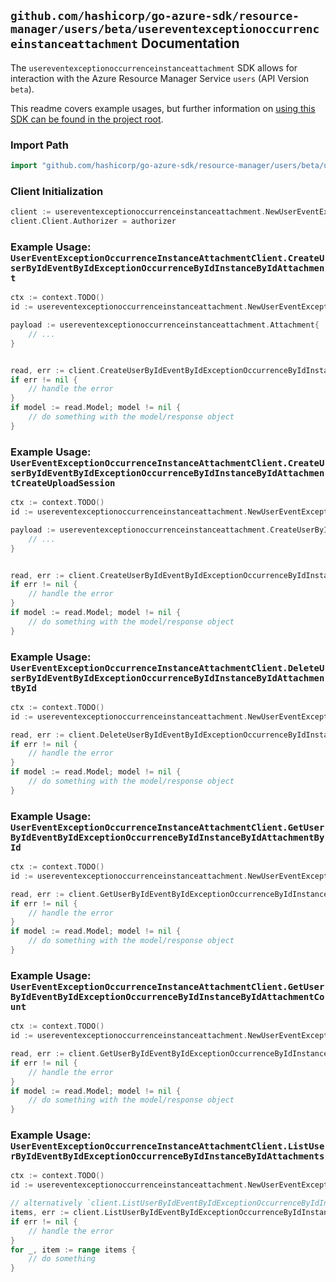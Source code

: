
## `github.com/hashicorp/go-azure-sdk/resource-manager/users/beta/usereventexceptionoccurrenceinstanceattachment` Documentation

The `usereventexceptionoccurrenceinstanceattachment` SDK allows for interaction with the Azure Resource Manager Service `users` (API Version `beta`).

This readme covers example usages, but further information on [using this SDK can be found in the project root](https://github.com/hashicorp/go-azure-sdk/tree/main/docs).

### Import Path

```go
import "github.com/hashicorp/go-azure-sdk/resource-manager/users/beta/usereventexceptionoccurrenceinstanceattachment"
```


### Client Initialization

```go
client := usereventexceptionoccurrenceinstanceattachment.NewUserEventExceptionOccurrenceInstanceAttachmentClientWithBaseURI("https://management.azure.com")
client.Client.Authorizer = authorizer
```


### Example Usage: `UserEventExceptionOccurrenceInstanceAttachmentClient.CreateUserByIdEventByIdExceptionOccurrenceByIdInstanceByIdAttachment`

```go
ctx := context.TODO()
id := usereventexceptionoccurrenceinstanceattachment.NewUserEventExceptionOccurrenceInstanceID("userIdValue", "eventIdValue", "eventId1Value", "eventId2Value")

payload := usereventexceptionoccurrenceinstanceattachment.Attachment{
	// ...
}


read, err := client.CreateUserByIdEventByIdExceptionOccurrenceByIdInstanceByIdAttachment(ctx, id, payload)
if err != nil {
	// handle the error
}
if model := read.Model; model != nil {
	// do something with the model/response object
}
```


### Example Usage: `UserEventExceptionOccurrenceInstanceAttachmentClient.CreateUserByIdEventByIdExceptionOccurrenceByIdInstanceByIdAttachmentCreateUploadSession`

```go
ctx := context.TODO()
id := usereventexceptionoccurrenceinstanceattachment.NewUserEventExceptionOccurrenceInstanceID("userIdValue", "eventIdValue", "eventId1Value", "eventId2Value")

payload := usereventexceptionoccurrenceinstanceattachment.CreateUserByIdEventByIdExceptionOccurrenceByIdInstanceByIdAttachmentCreateUploadSessionRequest{
	// ...
}


read, err := client.CreateUserByIdEventByIdExceptionOccurrenceByIdInstanceByIdAttachmentCreateUploadSession(ctx, id, payload)
if err != nil {
	// handle the error
}
if model := read.Model; model != nil {
	// do something with the model/response object
}
```


### Example Usage: `UserEventExceptionOccurrenceInstanceAttachmentClient.DeleteUserByIdEventByIdExceptionOccurrenceByIdInstanceByIdAttachmentById`

```go
ctx := context.TODO()
id := usereventexceptionoccurrenceinstanceattachment.NewUserEventExceptionOccurrenceInstanceAttachmentID("userIdValue", "eventIdValue", "eventId1Value", "eventId2Value", "attachmentIdValue")

read, err := client.DeleteUserByIdEventByIdExceptionOccurrenceByIdInstanceByIdAttachmentById(ctx, id)
if err != nil {
	// handle the error
}
if model := read.Model; model != nil {
	// do something with the model/response object
}
```


### Example Usage: `UserEventExceptionOccurrenceInstanceAttachmentClient.GetUserByIdEventByIdExceptionOccurrenceByIdInstanceByIdAttachmentById`

```go
ctx := context.TODO()
id := usereventexceptionoccurrenceinstanceattachment.NewUserEventExceptionOccurrenceInstanceAttachmentID("userIdValue", "eventIdValue", "eventId1Value", "eventId2Value", "attachmentIdValue")

read, err := client.GetUserByIdEventByIdExceptionOccurrenceByIdInstanceByIdAttachmentById(ctx, id)
if err != nil {
	// handle the error
}
if model := read.Model; model != nil {
	// do something with the model/response object
}
```


### Example Usage: `UserEventExceptionOccurrenceInstanceAttachmentClient.GetUserByIdEventByIdExceptionOccurrenceByIdInstanceByIdAttachmentCount`

```go
ctx := context.TODO()
id := usereventexceptionoccurrenceinstanceattachment.NewUserEventExceptionOccurrenceInstanceID("userIdValue", "eventIdValue", "eventId1Value", "eventId2Value")

read, err := client.GetUserByIdEventByIdExceptionOccurrenceByIdInstanceByIdAttachmentCount(ctx, id)
if err != nil {
	// handle the error
}
if model := read.Model; model != nil {
	// do something with the model/response object
}
```


### Example Usage: `UserEventExceptionOccurrenceInstanceAttachmentClient.ListUserByIdEventByIdExceptionOccurrenceByIdInstanceByIdAttachments`

```go
ctx := context.TODO()
id := usereventexceptionoccurrenceinstanceattachment.NewUserEventExceptionOccurrenceInstanceID("userIdValue", "eventIdValue", "eventId1Value", "eventId2Value")

// alternatively `client.ListUserByIdEventByIdExceptionOccurrenceByIdInstanceByIdAttachments(ctx, id)` can be used to do batched pagination
items, err := client.ListUserByIdEventByIdExceptionOccurrenceByIdInstanceByIdAttachmentsComplete(ctx, id)
if err != nil {
	// handle the error
}
for _, item := range items {
	// do something
}
```

